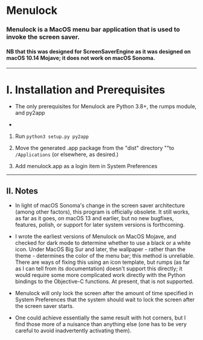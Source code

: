 # Menulock

### Menulock is a MacOS menu bar application that is used to invoke the screen saver.

#### NB that this was designed for ScreenSaverEngine as it was designed on macOS 10.14 Mojave; it does not work on macOS Sonoma.
---

# I. Installation and Prerequisites

- The only prerequisites for Menulock are Python 3.8+, the rumps module, and py2app

- 
1. Run `python3 setup.py py2app`

2. Move the generated .app package from the "dist" directory ""to `/Applications` (or elsewhere, as desired.)

3. Add menulock.app as a login item in System Preferences

---

## II. Notes

- In light of macOS Sonoma's change in the screen saver architecture (among other factors), this program is officially obsolete. It still works, as far as it goes, on macOS 13 and earlier, but no new bugfixes, features, polish, or support for later system versions is forthcoming.

- I wrote the earliest versions of Menulock on MacOS Mojave, and checked for dark mode to determine whether to use a black or a white icon. Under MacOS Big Sur and later, the wallpaper - rather than the theme - determines the color of the menu bar; this method is unreliable. There are ways of fixing this using an icon template, but rumps (as far as I can tell from its documentation) doesn't support this directly; it would require some more complicated work directly with the Python bindings to the Objective-C functions. At present, that is not supported.

- Menulock will only lock the screen after the amount of time specified in System Preferences that the system should wait to lock the screen after the screen saver starts.

- One could achieve essentially the same result with hot corners, but I find those more of a nuisance than anything else (one has to be very careful to avoid inadvertently activating them).
